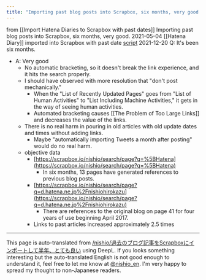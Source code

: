 ```yaml
---
title: "Importing past blog posts into Scrapbox, six months, very good."
---
```


from  [[Import Hatena Diaries to Scrapbox with past dates]]
Importing past blog posts into Scrapbox, six months, very good.
2021-05-04 [[Hatena Diary]] imported into Scrapbox with past date [script](https://github.com/nishio/scbot/blob/main/from_hatena.py)
2021-12-20
Q: It's been six months.
- A: Very good
    - No automatic bracketing, so it doesn't break the link experience, and it hits the search properly.
    - I should have observed with more resolution that "don't post mechanically."
        - When the "List of Recently Updated Pages" goes from "List of Human Activities" to "List Including Machine Activities," it gets in the way of seeing human activities.
        - Automated bracketing causes [[The Problem of Too Large Links]] and decreases the value of the links.
    - There is no real harm in pouring in old articles with old update dates and times without adding links.
        - Maybe "automatically importing Tweets a month after posting" would do no real harm.
    - objective data
        - [https://scrapbox.io/nishio/search/page?q=%5BHatena](https://scrapbox.io/nishio/search/page?q=%5BHatena)
            - In six months, 13 pages have generated references to previous blog posts.
        - [https://scrapbox.io/nishio/search/page?q=d.hatena.ne.jp%2Fnishiohirokazu](https://scrapbox.io/nishio/search/page?q=d.hatena.ne.jp%2Fnishiohirokazu)
            - There are references to the original blog on page 41 for four years of use beginning April 2017.
        - Links to past articles increased approximately 2.5 times

---
This page is auto-translated from [/nishio/過去のブログ記事をScrapboxにインポートして半年、とても良い](https://scrapbox.io/nishio/過去のブログ記事をScrapboxにインポートして半年、とても良い) using DeepL. If you looks something interesting but the auto-translated English is not good enough to understand it, feel free to let me know at [@nishio_en](https://twitter.com/nishio_en). I'm very happy to spread my thought to non-Japanese readers.